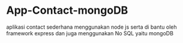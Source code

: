 # App-Contact-mongoDB
aplikasi contact sederhana menggunakan node js serta di bantu oleh framework express dan juga menggunakan No SQL yaitu mongoDB

